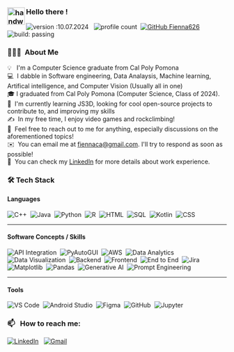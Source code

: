 
### <img alt="handwavegif" src="https://user-images.githubusercontent.com/39513876/112366216-8cfe7400-8cfe-11eb-8116-7d3dbae20e97.gif" width='40' align="left"/> Hello there !
![version :10.07.2024](https://img.shields.io/badge/version-10.07.2024-informational) &nbsp;
![profile count](https://komarev.com/ghpvc/?username=Fienna626&color=red)&nbsp;
[![GitHub Fienna626](https://img.shields.io/github/followers/Fienna626?label=follow&style=social)](https://github.com/Fienna626)&nbsp;
![build: passing](https://img.shields.io/badge/build-passing-success)
### 👨🏻‍💻 &nbsp;About Me

💡 &nbsp; I'm a Computer Science graduate from Cal Poly Pomona\
💻 &nbsp;I dabble in Software engineering, Data Analaysis, Machine learning, Artifical intelligence, and Computer Vision (Usually all in one)\
🎓&nbsp;I graduated from Cal Poly Pomona (Computer Science, Class of 2024).\
🌱 &nbsp;I'm currently learning JS3D, looking for cool open-source projects to contribute to, and improving my skills\
✍️ &nbsp;In my free time, I enjoy video games and rockclimbing!\
💬 &nbsp;Feel free to reach out to me for anything, especially discussions on the aforementioned topics!\
✉️ &nbsp;You can email me at fiennaca@gmail.com. I'll try to respond as soon as possible!\
📄 &nbsp;You can check my [LinkedIn](https://www.linkedin.com/in/Fiennaca/) for more details about work experience.

### 🛠️ Tech Stack

#### **Languages**
![C++](https://img.shields.io/badge/-C++-05122A?style=flat&logo=C%2B%2B&logoColor=00599C)&nbsp;
![Java](https://img.shields.io/badge/-Java-05122A?style=flat&logo=Java&logoColor=FFA518)&nbsp;
![Python](https://img.shields.io/badge/-Python-05122A?style=flat&logo=python)&nbsp;
![R](https://img.shields.io/badge/-R-05122A?style=flat&logo=r&logoColor=276DC3)&nbsp;
![HTML](https://img.shields.io/badge/-HTML-05122A?style=flat&logo=html5)&nbsp;
![SQL](https://img.shields.io/badge/-SQL-05122A?style=flat&logo=sqlite&logoColor=003B57)&nbsp;
![Kotlin](https://img.shields.io/badge/-Kotlin-05122A?style=flat&logo=kotlin&logoColor=7F52FF)&nbsp;
![CSS](https://img.shields.io/badge/-CSS-05122A?style=flat&logo=css3&logoColor=1572B6)&nbsp;

---

#### **Software Concepts / Skills**
![API Integration](https://img.shields.io/badge/-API%20Integration-05122A?style=flat&logo=webcomponents.org&logoColor=white)&nbsp;
![PyAutoGUI](https://img.shields.io/badge/-PyAutoGUI-05122A?style=flat&logo=python&logoColor=white)&nbsp;
![AWS](https://img.shields.io/badge/-AWS-05122A?style=flat&logo=amazon-aws)&nbsp;
![Data Analytics](https://img.shields.io/badge/-Data%20Analytics-05122A?style=flat&logo=google-analytics)&nbsp;
![Data Visualization](https://img.shields.io/badge/-Data%20Visualization-05122A?style=flat&logo=plotly)&nbsp;
![Backend](https://img.shields.io/badge/-Backend-05122A?style=flat&logo=spring)&nbsp;
![Frontend](https://img.shields.io/badge/-Frontend-05122A?style=flat&logo=react)&nbsp;
![End to End](https://img.shields.io/badge/-End%20to%20End-05122A?style=flat&logo=webcomponents.org&logoColor=white)&nbsp;
![Jira](https://img.shields.io/badge/-Jira-05122A?style=flat&logo=jira&logoColor=0052CC)&nbsp;
![Matplotlib](https://img.shields.io/badge/-Matplotlib-05122A?style=flat&logo=python&logoColor=white)&nbsp;
![Pandas](https://img.shields.io/badge/pandas%20-%23150458.svg?&style=flat&logo=pandas&logoColor=white)&nbsp;
![Generative AI](https://img.shields.io/badge/-Generative%20AI-05122A?style=flat&logo=openai&logoColor=white)&nbsp;
![Prompt Engineering](https://img.shields.io/badge/-Prompt%20Engineering-05122A?style=flat&logo=openai&logoColor=white)&nbsp;

---

#### **Tools**
![VS Code](https://img.shields.io/badge/-VS%20Code-05122A?style=flat&logo=visual-studio-code&logoColor=007ACC)&nbsp;
![Android Studio](https://img.shields.io/badge/-Android%20Studio-05122A?style=flat&logo=android-studio)&nbsp;
![Figma](https://img.shields.io/badge/-Figma-05122A?style=flat&logo=figma)&nbsp;
![GitHub](https://img.shields.io/badge/-GitHub-05122A?style=flat&logo=github)&nbsp;
![Jupyter](https://img.shields.io/badge/-Jupyter-05122A?style=flat&logo=jupyter)&nbsp;


### 📫 &nbsp; How to reach me:


<a href="https://www.linkedin.com/in/Fiennaca/"><img alt="LinkedIn" src="https://img.shields.io/badge/linkedin%20-%230077B5.svg?&style=flat&logo=linkedin&logoColor=white"/></a> &nbsp;
<a href="mailto:fiennaca@gmail.com"><img alt="Gmail" src="https://img.shields.io/badge/Gmail-D14836?style=flat&logo=gmail&logoColor=white" /></a> &nbsp;
